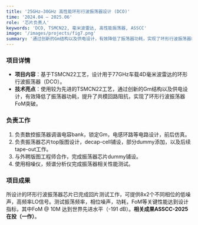 ```yaml
---
title: '25GHz–30GHz 高性能环形行波振荡器设计 (DCO)'
time: '2024.04 – 2025.06'
role: '芯片负责人'
keywords: 'DCO, TSMCN22, 毫米波雷达, 高性能振荡器, ASSCC'
image: '/images/projects/fig7.png'
summary: '通过创新的Gm结构以及供电设计，有效降低了振荡器功耗，实现了环形行波振荡器FoM突破。测试FoM@10M达到世界先进水平（-191 dB）。**相关成果ASSCC-2025在投（一作）**。'
---
```


### 项目详情
- **项目内容**：基于TSMCN22工艺，设计用于77GHz车载4D毫米波雷达的环形行波振荡器（DCO）。
- **技术亮点**：使用较为先进的TSMCN22工艺，通过创新的Gm结构以及供电设计，有效降低了振荡器功耗，提升了共模回路阻抗，实现了环形行波振荡器FoM突破。

### 负责工作
1.  负责数控振荡器调谐电容bank，锁定Gm，电感环路等电路设计，前后仿真。
2.  负责振荡器芯片top版图设计，decap-cell铺设，部分dummy添加，以及后续tape-out工作。
3.  与外聘版图工程师合作，完成振荡器芯片dummy铺设。
4.  使用相噪仪，频谱分析仪完成振荡器相关性能测试。

### 项目成果
所设计的环形行波振荡器芯片已完成回片测试工作，可提供8x2个不同相位的低噪声，高频率LO信号。测试振荡频率，相位噪声，功耗，FoM等关键性能达到设计指标，其中FoM @ 10M 达到世界先进水平（-191 dB）。**相关成果ASSCC-2025在投（一作）**。 